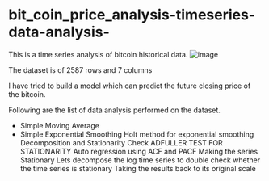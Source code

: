 # bit_coin_price_analysis-timeseries-data-analysis-
This is a time series analysis of bitcoin historical data.
![image](https://user-images.githubusercontent.com/30983543/144883856-b2508bba-e5a5-46d4-857a-30294e01c455.png)

The dataset is of 2587 rows and 7 columns

I have tried to build a model which can predict the future closing price of the bitcoin.

Following are the list of data analysis performed on the dataset.

- Simple Moving Average
- Simple Exponential Smoothing
Holt method for exponential smoothing
Decomposition and Stationarity Check
ADFULLER TEST FOR STATIONARITY
Auto regression using ACF and PACF
Making the series Stationary
Lets decompose the log time series to double check whether the time series is stationary
Taking the results back to its original scale

